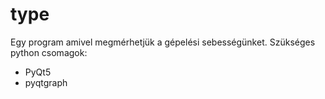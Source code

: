 # type

Egy program amivel megmérhetjük a gépelési sebességünket.
Szükséges python csomagok:
  * PyQt5
  * pyqtgraph
